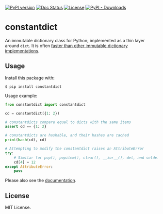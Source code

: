 [![PyPI version](https://badge.fury.io/py/constantdict.svg)](https://badge.fury.io/py/constantdict)
[![Doc Status](https://img.shields.io/github/actions/workflow/status/matthiasdiener/constantdict/doc.yaml?label=docs)](https://matthiasdiener.github.io/constantdict)
[![License](https://img.shields.io/pypi/l/constantdict)](https://github.com/matthiasdiener/constantdict/blob/main/LICENSE)
[![PyPI - Downloads](https://img.shields.io/pypi/dm/constantdict)](https://badge.fury.io/py/constantdict)

# constantdict

An immutable dictionary class for Python, implemented as a thin layer around `dict`. It is often [faster than other immutable dictionary implementations](https://matthiasdiener.github.io/constantdict/speed.html).

## Usage

Install this package with:
```
$ pip install constantdict
```

Usage example:
```python
from constantdict import constantdict

cd = constantdict({1: 2})

# constantdicts compare equal to dicts with the same items
assert cd == {1: 2}

# constantdicts are hashable, and their hashes are cached
print(hash(cd), cd)

# Attempting to modify the constantdict raises an AttributeError
try:
    # Similar for pop(), popitem(), clear(), __ior__(), del, and setdefault()
    cd[4] = 12
except AttributeError:
    pass
```

Please also see the [documentation](https://matthiasdiener.github.io/constantdict).


## License

MIT License.
